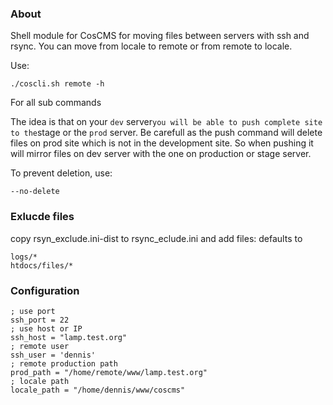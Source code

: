 ### About

Shell module for CosCMS for moving files between servers with ssh and rsync.
You can move from locale to remote or from remote to locale. 

Use: 

	./coscli.sh remote -h

For all sub commands

The idea is that on your `dev` server` you will be able to push complete site 
to the `stage or the `prod` server. Be carefull as the push command will delete 
files on prod site which is not in the development site. So when pushing
it will mirror files on dev server with the one on production or stage server. 

To prevent deletion, use: 

    --no-delete

### Exlucde files

copy rsyn_exclude.ini-dist to rsync_eclude.ini and add files: 
defaults to 

    logs/*
    htdocs/files/*

### Configuration

	; use port
	ssh_port = 22
	; use host or IP
	ssh_host = "lamp.test.org"
	; remote user
	ssh_user = 'dennis'
	; remote production path
	prod_path = "/home/remote/www/lamp.test.org"
	; locale path
	locale_path = "/home/dennis/www/coscms"



